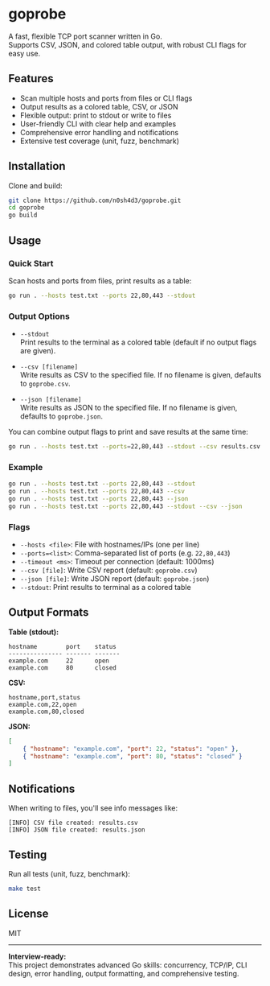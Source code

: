 # goprobe

A fast, flexible TCP port scanner written in Go.  
Supports CSV, JSON, and colored table output, with robust CLI flags for easy use.

## Features

-   Scan multiple hosts and ports from files or CLI flags
-   Output results as a colored table, CSV, or JSON
-   Flexible output: print to stdout or write to files
-   User-friendly CLI with clear help and examples
-   Comprehensive error handling and notifications
-   Extensive test coverage (unit, fuzz, benchmark)

## Installation

Clone and build:

```sh
git clone https://github.com/n0sh4d3/goprobe.git
cd goprobe
go build
```

## Usage

### Quick Start

Scan hosts and ports from files, print results as a table:

```sh
go run . --hosts test.txt --ports 22,80,443 --stdout
```

### Output Options

-   `--stdout`  
    Print results to the terminal as a colored table (default if no output flags are given).

-   `--csv [filename]`  
    Write results as CSV to the specified file. If no filename is given, defaults to `goprobe.csv`.

-   `--json [filename]`  
    Write results as JSON to the specified file. If no filename is given, defaults to `goprobe.json`.

You can combine output flags to print and save results at the same time:

```sh
go run . --hosts test.txt --ports=22,80,443 --stdout --csv results.csv --json results.json
```

### Example

```sh
go run . --hosts test.txt --ports 22,80,443 --stdout
go run . --hosts test.txt --ports 22,80,443 --csv
go run . --hosts test.txt --ports 22,80,443 --json
go run . --hosts test.txt --ports 22,80,443 --stdout --csv --json
```

### Flags

-   `--hosts <file>`: File with hostnames/IPs (one per line)
-   `--ports=<list>`: Comma-separated list of ports (e.g. `22,80,443`)
-   `--timeout <ms>`: Timeout per connection (default: 1000ms)
-   `--csv [file]`: Write CSV report (default: `goprobe.csv`)
-   `--json [file]`: Write JSON report (default: `goprobe.json`)
-   `--stdout`: Print results to terminal as a colored table

## Output Formats

**Table (stdout):**

```
hostname        port    status
--------------- ------- -------
example.com     22      open
example.com     80      closed
```

**CSV:**

```
hostname,port,status
example.com,22,open
example.com,80,closed
```

**JSON:**

```json
[
	{ "hostname": "example.com", "port": 22, "status": "open" },
	{ "hostname": "example.com", "port": 80, "status": "closed" }
]
```

## Notifications

When writing to files, you'll see info messages like:

```
[INFO] CSV file created: results.csv
[INFO] JSON file created: results.json
```

## Testing

Run all tests (unit, fuzz, benchmark):

```sh
make test
```

## License

MIT

---

**Interview-ready:**  
This project demonstrates advanced Go skills: concurrency, TCP/IP, CLI design, error handling, output formatting, and comprehensive testing.
